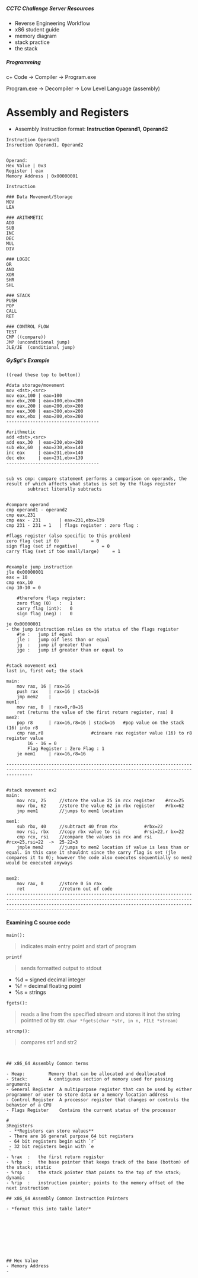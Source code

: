 ##### CCTC Challenge Server Resources 
- Reverse Engineering Workflow
- x86 student guide
- memory diagram
- stack practice
- the stack

##### Programming

c+ Code -> Compiler -> Program.exe

Program.exe -> Decompiler -> Low Level Language (assembly)

# Assembly and Registers
- Assembly Instruction format: **Instruction Operand1, Operand2**
```
Instruction Operand1
Insruction Operand1, Operand2


Operand:
Hex Value | 0x3
Register | eax
Memory Address | 0x00000001

Instruction

### Data Movement/Storage
MOV
LEA

### ARITHMETIC
ADD
SUB
INC
DEC
MUL
DIV

### LOGIC
OR
AND
XOR
SHR
SHL

### STACK
PUSH
POP
CALL
RET

### CONTROL FLOW
TEST
CMP	((compare))
JMP	(unconditional jump)
JLE/JE	(conditional jump)
```

##### GySgt's Example
```
((read these top to bottom))

#data storage/movement
mov <dst>,<src>
mov eax,100	| eax=100
mov ebx,200	| eax=100,ebx=200
mov eax,200	| eax=200,ebx=200
mov eax,300	| eax=300,ebx=200
mov eax,ebx	| eax=200,ebx=200
-----------------------------------

#arithmetic
add <dst>,<src>
add eax,30	| eax=230,ebx=200
sub ebx,60	| eax=230,ebx=140
inc eax		| eax=231,ebx=140
dec ebx		| eax=231,ebx=139
-----------------------------------


sub vs cmp:	compare statement performs a comparison on operands, the result of which affects what status is set by the flags register
		subtract literally subtracts


#compare operand
cmp operand1 - operand2
cmp eax,231
cmp eax - 231		| eax=231,ebx=139
cmp 231 - 231 = 1	| flags register : zero flag : 

#flags register (also specific to this problem)
zero flag (set if 0)			= 0
sign flag (set if negative) 		= 0
carry flag (set if too small/large) 	= 1


#example jump instruction
jle 0x00000001
eax = 10
cmp eax,10
cmp 10-10 = 0

	#therefore flags register:
	zero flag (0)	:	1
	carry flag (int):	0
	sign flag (neg)	:	0
	
je 0x00000001
- the jump instruction relies on the status of the flags register
	#je	:	jump if equal
	jle	:	jump oif less than or equal
	jg	:	jump if greater than
	jge	:	jump if greater than or equal to


#stack movement ex1
last in, first out; the stack

main:
	mov rax, 16	| rax=16
	push rax	| rax=16 | stack=16
	jmp mem2	| 
mem1:
	mov rax, 0	| rax=0,r8=16
	ret (returns the value of the first return register, rax) 0
mem2:
	pop r8		| rax=16,r8=16 | stack=16	#pop value on the stack (16) into r8
	cmp rax,r8					#cinoare rax register value (16) to r8 register value
		16 - 16 = 0
		Flag Register : Zero Flag : 1
	je mem1		| rax=16,r8=16
	
------------------------------------------------------------------------------------------------------------------------------------------------------


#stack movement ex2
main:
    mov rcx, 25     //store the value 25 in rcx register	#rcx=25
    mov rbx, 62     //store the value 62 in rbx register	#rbx=62
    jmp mem1        //jumps to mem1 location			

mem1:
    sub rbx, 40     //subtract 40 from rbx			#rbx=22
    mov rsi, rbx    //copy rbx value to rsi			#rsi=22,r bx=22
    cmp rcx, rsi    //compare the values in rcx and rsi		#rcx=25,rsi=22	->	25-22=3
    jmple mem2      //jumps to mem2 location if value is less than or equal. in this case it shouldnt since the carry flag is set (jle compares it to 0); however the code also executes sequentially so mem2 would be executed anyways
    

mem2:
    mov rax, 0      //store 0 in rax
    ret             //return out of code
----------------------------------------------------------------------------------------------------------------------------------------------------------------------------------------------------------------------------------------------
```

#### Examining C source code

`main():`
> indicates main entry point and start of program

`printf`
> sends formatted output to stdout

- %d = signed decimal integer
- %f = decimal floating point
- %s = strings

`fgets():`
> reads a line from the specified stream and stores it inot the string pointned ot by str.
`char *fgets(char *str, in n, FILE *stream)`

`strcmp():`
> compares str1 and str2




```


## x86_64 Assembly Common terms

- Heap:			Memory that can be allocated and deallocated
- Stack:		A contiguous section of memory used for passing arguments
- General Register	A multipurpose register that can be used by either programmer or user to store data or a memory location address
- Control Register	A processor register that changes or controls the behavior of a CPU
- Flags Register	Contains the current status of the processor

#
3Registers
 - **Registers can store values**
 - There are 16 general purpose 64 bit registers
 - 64 bit registers begin with `r`
 - 32 bit registers begin with `e
 `
- %rax	:	the first return register
- %rbp	:	the base pointer that keeps track of the base (bottom) of the stack; static
- %rsp	:	the stack pointer that points to the top of the stack; dynamic
- %rip	:	instruction pointer; points to the memory offset of the next instruction
 
## x86_64 Assembly Common Instruction Pointers

- *format this into table later*

```

```








## Hex Value
- Memory Address
- 
